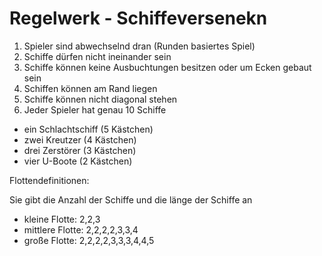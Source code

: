 # Regelwerk - Schiffeversenekn

1. Spieler sind abwechselnd dran (Runden basiertes Spiel)
1. Schiffe dürfen nicht ineinander sein
2. Schiffe können keine Ausbuchtungen besitzen oder um Ecken gebaut sein
3. Schiffen können am Rand liegen
4. Schiffe können nicht diagonal stehen
5. Jeder Spieler hat genau 10 Schiffe
- ein Schlachtschiff (5 Kästchen)
- zwei Kreutzer (4 Kästchen)
- drei Zerstörer (3 Kästchen)
- vier U-Boote (2 Kästchen)


Flottendefinitionen:

Sie gibt die Anzahl der Schiffe und die länge der Schiffe an

- kleine Flotte: 2,2,3
- mittlere Flotte: 2,2,2,2,3,3,4
- große Flotte: 2,2,2,2,3,3,3,4,4,5
